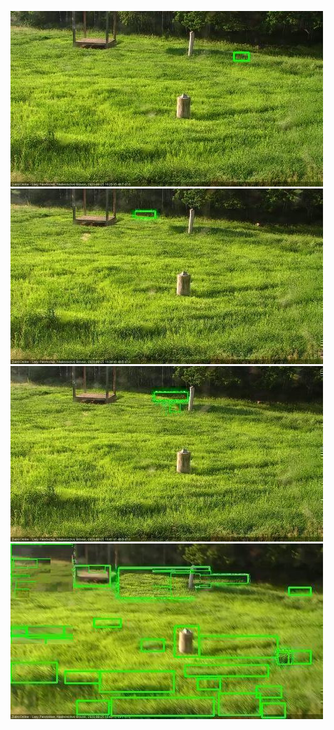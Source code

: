![20200625-181508-182510](in2/20200625/20200625-181508-182510_0_.jpg)
![20200625-182516-183518](in2/20200625/20200625-182516-183518_0_.jpg)
![20200625-183524-184525](in2/20200625/20200625-183524-184525_0_.jpg)
![20200625-184531-185533](in2/20200625/20200625-184531-185533_0_.jpg)
